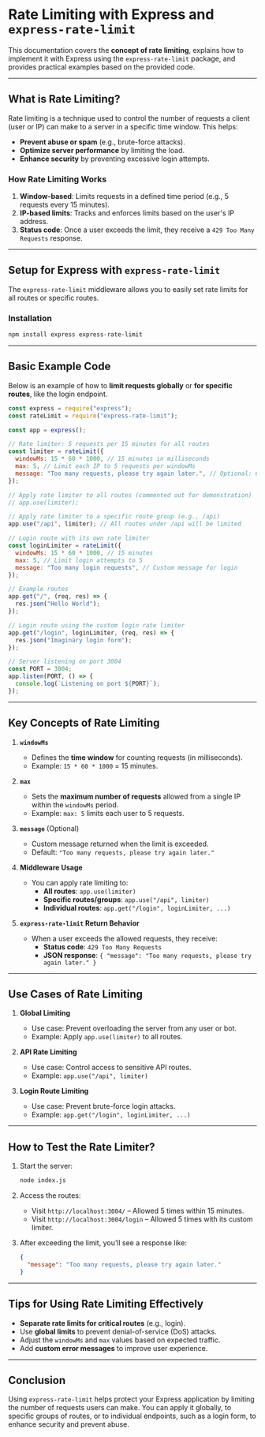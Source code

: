 # **Rate Limiting with Express and `express-rate-limit`**

This documentation covers the **concept of rate limiting**, explains how to implement it with Express using the `express-rate-limit` package, and provides practical examples based on the provided code.

---

## **What is Rate Limiting?**

Rate limiting is a technique used to control the number of requests a client (user or IP) can make to a server in a specific time window. This helps:

- **Prevent abuse or spam** (e.g., brute-force attacks).
- **Optimize server performance** by limiting the load.
- **Enhance security** by preventing excessive login attempts.

### **How Rate Limiting Works**

1. **Window-based**: Limits requests in a defined time period (e.g., 5 requests every 15 minutes).
2. **IP-based limits**: Tracks and enforces limits based on the user's IP address.
3. **Status code**: Once a user exceeds the limit, they receive a `429 Too Many Requests` response.

---

## **Setup for Express with `express-rate-limit`**

The `express-rate-limit` middleware allows you to easily set rate limits for all routes or specific routes.

### **Installation**

```bash
npm install express express-rate-limit
```

---

## **Basic Example Code**

Below is an example of how to **limit requests globally** or **for specific routes**, like the login endpoint.

```javascript
const express = require("express");
const rateLimit = require("express-rate-limit");

const app = express();

// Rate limiter: 5 requests per 15 minutes for all routes
const limiter = rateLimit({
  windowMs: 15 * 60 * 1000, // 15 minutes in milliseconds
  max: 5, // Limit each IP to 5 requests per windowMs
  message: "Too many requests, please try again later.", // Optional: Custom message
});

// Apply rate limiter to all routes (commented out for demonstration)
// app.use(limiter);

// Apply rate limiter to a specific route group (e.g., /api)
app.use("/api", limiter); // All routes under /api will be limited

// Login route with its own rate limiter
const loginLimiter = rateLimit({
  windowMs: 15 * 60 * 1000, // 15 minutes
  max: 5, // Limit login attempts to 5
  message: "Too many login requests", // Custom message for login
});

// Example routes
app.get("/", (req, res) => {
  res.json("Hello World");
});

// Login route using the custom login rate limiter
app.get("/login", loginLimiter, (req, res) => {
  res.json("Imaginary login form");
});

// Server listening on port 3004
const PORT = 3004;
app.listen(PORT, () => {
  console.log(`Listening on port ${PORT}`);
});
```

---

## **Key Concepts of Rate Limiting**

1. **`windowMs`**

   - Defines the **time window** for counting requests (in milliseconds).
   - Example: `15 * 60 * 1000` = 15 minutes.

2. **`max`**

   - Sets the **maximum number of requests** allowed from a single IP within the `windowMs` period.
   - Example: `max: 5` limits each user to 5 requests.

3. **`message`** (Optional)

   - Custom message returned when the limit is exceeded.
   - Default: `"Too many requests, please try again later."`

4. **Middleware Usage**

   - You can apply rate limiting to:
     - **All routes**: `app.use(limiter)`
     - **Specific routes/groups**: `app.use("/api", limiter)`
     - **Individual routes**: `app.get("/login", loginLimiter, ...)`

5. **`express-rate-limit` Return Behavior**
   - When a user exceeds the allowed requests, they receive:
     - **Status code**: `429 Too Many Requests`
     - **JSON response**: `{ "message": "Too many requests, please try again later." }`

---

## **Use Cases of Rate Limiting**

1. **Global Limiting**

   - Use case: Prevent overloading the server from any user or bot.
   - Example: Apply `app.use(limiter)` to all routes.

2. **API Rate Limiting**

   - Use case: Control access to sensitive API routes.
   - Example: `app.use("/api", limiter)`

3. **Login Route Limiting**
   - Use case: Prevent brute-force login attacks.
   - Example: `app.get("/login", loginLimiter, ...)`

---

## **How to Test the Rate Limiter?**

1. Start the server:

   ```bash
   node index.js
   ```

2. Access the routes:

   - Visit `http://localhost:3004/` – Allowed 5 times within 15 minutes.
   - Visit `http://localhost:3004/login` – Allowed 5 times with its custom limiter.

3. After exceeding the limit, you’ll see a response like:
   ```json
   {
     "message": "Too many requests, please try again later."
   }
   ```

---

## **Tips for Using Rate Limiting Effectively**

- **Separate rate limits for critical routes** (e.g., login).
- Use **global limits** to prevent denial-of-service (DoS) attacks.
- Adjust the `windowMs` and `max` values based on expected traffic.
- Add **custom error messages** to improve user experience.

---

## **Conclusion**

Using `express-rate-limit` helps protect your Express application by limiting the number of requests users can make. You can apply it globally, to specific groups of routes, or to individual endpoints, such as a login form, to enhance security and prevent abuse.

